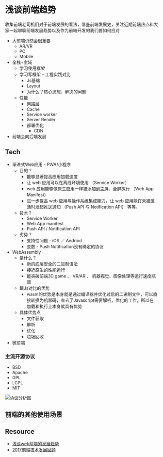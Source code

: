 # 浅谈前端趋势
收集前端老司机们对于前端发展的看法，借鉴前端发展史，关注近期前端热点和大家一起聊聊前端发展趋势以及作为前端开发的我们要如何应对

- 大前端仍然会很重要
    + AR/VR
    + PC
    + Mobile
- 全栈+主域
    + 学习使用框架
    + 学习写框架 - 工程实践对比
        * Js基础
        * Layout
        * 为什么？核心思想，解决的问题
    + 性能
        * 网路层
        * Cache
        * Service worker
        * Server Render
        * 部署优化
            * CDN
- 前端会向后端发展

## Tech
- 渐进式Web应用 - PWA/小程序
    - 目的？
        - 能够显著提高应用加载速度
        - 让 web 应用可以在离线环境使用  （Service Worker）
        - web 应用能够像原生应用一样被添加到主屏、全屏执行 （Web App Manifest）
        - 进一步提高 web 应用与操作系统集成能力，让 web 应用能在未被激活时发起推送通知 （Push API 与 Notification API） 等等。
    - 技术？
        - Service Worker
        - Web App manifest
        - Push API / Notification API
    - 劣势？
        - 支持性问题 - iOS ／ Andriod
        - 变数 - Push Notification没有确定的协议
- WebAssembly
    - 是什么？
        - 新的底层安全的二进制语法
        - 接近原生的性能运行
        - 能突破前端3D game 、 VR/AR 、 机器视觉、图像处理等运行速度瓶颈
    - 跟Js对比的优势
        - wasm的优势是本身就是通过编译器并优化过后的二进制文件，可以直接转换为机器码，省去了Javascript需要解析，优化的工作，所以在加载和执行上本身就具有优势
    - 具体优势点
        - 文件获取
        - 解析
        - 优化
        - 垃圾回收
- 微前端

### 主流开源协议
- BSD
- Apache
- GPL
- LGPL
- MIT

![协议分析图](https://pic2.zhimg.com/80/253a7b1819e2af555ed0a7e0f11a0b59_hd.jpg)


## 前端的其他使用场景

## Resource
- [浅谈web前端的发展趋势](https://juejin.im/post/5b440eeae51d4519195a9bd3)
- [2017前端技术发展回顾](https://hijiangtao.github.io/2017/12/18/A-Recap-of-Front-End-Development-in-2017/)